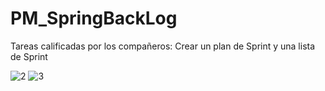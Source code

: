 # PM_SpringBackLog
Tareas calificadas por los compañeros: Crear un plan de Sprint y una lista de Sprint


![2](https://user-images.githubusercontent.com/104856701/218365175-5c492636-ed8e-4fa6-84ca-cb86d39e94ca.png)
![3](https://user-images.githubusercontent.com/104856701/218365189-f00e78ec-2561-485a-9df4-d73258bb0f48.png)
